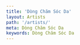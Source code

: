 ```yaml
---
title: 'Dòng Chăm Sóc Da'
layout: Artists
path: '/artists/'
meta: Dòng Chăm Sóc Da
keywords: Dòng Chăm Sóc Da
---
```

